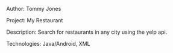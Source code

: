 Author: Tommy Jones

Project: My Restaurant  

Description: Search for restaurants in any city using the yelp api.

Technologies:  Java/Android, XML
